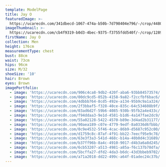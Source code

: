 ```yaml
---
template: ModelPage
title: Jay O
featuredImage: >-
  https://ucarecdn.com/341dbecd-1067-474a-b50b-7d798404e796/-/crop/4480x2849/0,978/-/preview/
imageThumbnail: >-
  https://ucarecdn.com/cb4f9319-b0d3-4bec-9375-f3755fdd540f/-/crop/1289x1948/188,42/-/preview/
firstName: Jay O
collection: Men
height: 176cm
measurementType: chest
bust: 88cm
waist: 73cm
hips: 96cm
size: M/32
shoeSize: '10'
hair: Brown
eyes: Brown
imagePortfolio:
  - image: 'https://ucarecdn.com/906c4ca8-9db2-420f-aba6-93bb84573574/'
  - image: 'https://ucarecdn.com/00dc9cd5-052b-4158-9a82-f2ccfbf6bac6/'
  - image: 'https://ucarecdn.com/4dbbb764-8cd5-492e-a134-95b9c9a1a324/'
  - image: 'https://ucarecdn.com/2f3bbaf5-f328-40ce-835c-64c534608b9f/'
  - image: 'https://ucarecdn.com/03ad6d2f-59b6-4085-930b-95fb2a4e433c/'
  - image: 'https://ucarecdn.com/f94ddaa3-9e1d-4581-b1d6-4a147fae2dc9/'
  - image: 'https://ucarecdn.com/55a02128-5422-4570-b89e-3d4ad2b31177/'
  - image: 'https://ucarecdn.com/90aea189-c07e-4779-9edf-8a0336d6fbbb/'
  - image: 'https://ucarecdn.com/0c9e4532-5f46-4cac-86b9-d5687c952c00/'
  - image: 'https://ucarecdn.com/d1759c8c-87af-4f91-bb22-7eecf95e9c78/'
  - image: 'https://ucarecdn.com/63e3f3a3-541d-468c-b14a-40b0d4c31689/'
  - image: 'https://ucarecdn.com/b37ff96b-8a4c-4910-9017-d4b3a6a8d245/'
  - image: 'https://ucarecdn.com/6cb53207-a513-4981-a85a-f6c137b70dfa/'
  - image: 'https://ucarecdn.com/5bcffa27-dfd2-4da3-b6dc-43d3bbeb9702/'
  - image: 'https://ucarecdn.com/a71a2018-dd22-499c-a64f-01adec24c37b/'
---
```


